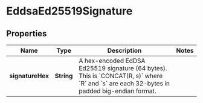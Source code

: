 

# EddsaEd25519Signature


## Properties

| Name | Type | Description | Notes |
|------------ | ------------- | ------------- | -------------|
|**signatureHex** | **String** | A hex-encoded EdDSA Ed25519 signature (64 bytes). This is &#x60;CONCAT(R, s)&#x60; where &#x60;R&#x60; and &#x60;s&#x60; are each 32-bytes in padded big-endian format. |  |




